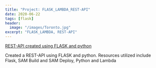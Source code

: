 ```yaml
---
title: "Project: FLASK_LAMBDA_REST-API"
date: 2020-06-22
tags: [flask]
header:
  image: "/images/Toronto.jpg"
excerpt: "FLASK_LAMBDA, REST-API"
---
```


[REST-API created using FLASK and python](https://github.com/cheonu/REST-APIv1)

Created a REST-API using FLASK and python. Resources utilized include Flask, SAM Build and SAM Deploy, Python and Lambda
